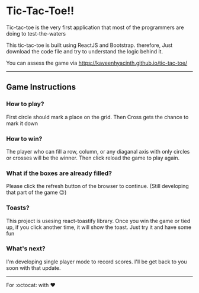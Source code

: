 # Tic-Tac-Toe!!

Tic-tac-toe is the very first application that most of the programmers are doing to test-the-waters

This tic-tac-toe is built using ReactJS and Bootstrap. therefore, Just download the code file and try to understand the logic behind it.

You can assess the game via https://kaveenhyacinth.github.io/tic-tac-toe/

<hr>

## Game Instructions

### How to play?

First circle should mark a place on the grid. Then Cross gets the chance to mark it down

### How to win?

The player who can fill a row, column, or any diaganal axis with only circles or crosses will be the winner.
Then click reload the game to play again.

### What if the boxes are already filled?

Please click the refresh button of the browser to continue.
(Still developing that part of the game :wink:)

### Toasts?

This project is usesing react-toastify library. Once you win the game or tied up, if you click another time, it will show the toast. Just try it and have some fun

### What's next?

I'm developing single player mode to record scores. I'll be get back to you soon with that update.

<hr>

For :octocat: with :heart:
